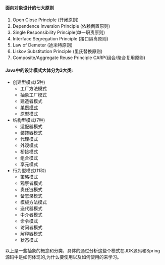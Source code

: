 #### 面向对象设计的七大原则
1. Open Close Principle (开闭原则)
2. Dependence Inversion Principle (依赖倒置原则)
3. Single Responsibility Principle(单一职责原则)
4. Interface Segregation Principle (接口隔离原则)
5. Law of Demeter (迪米特原则)  
6. Liskov Substitution Principle (里氏替换原则)
7. Composite/Aggregate Reuse Principle  CARP(组合/聚合复用原则)

#### Java中的设计模式大体分为3大类:
- 创建型模式(5种)
  - 工厂方法模式
  - 抽象工厂模式
  - 建造者模式
  - [单例模式](https://github.com/Egnaxela/java_journey_learning/edit/master/src/com/designPattern/creational/singleton)
  - 原型模式
- 结构型模式(7种)
  - 适配器模式
  - 装饰器模式
  - 代理模式
  - 外观模式
  - 桥接模式
  - 组合模式
  - 享元模式
- 行为型模式(11种)
  - 策略模式
  - 观察者模式
  - 责任链模式
  - 备忘录模式
  - 模板方法模式
  - 迭代器模式
  - 中介者模式
  - 命令模式
  - 访问者模式
  - 解释器模式 
  - 状态模式

以上是一些抽象的概念和分类，具体的通过分析这些个模式在JDK源码和Spring源码中是如何体现的,为什么要使用以及如何使用的来学习。
